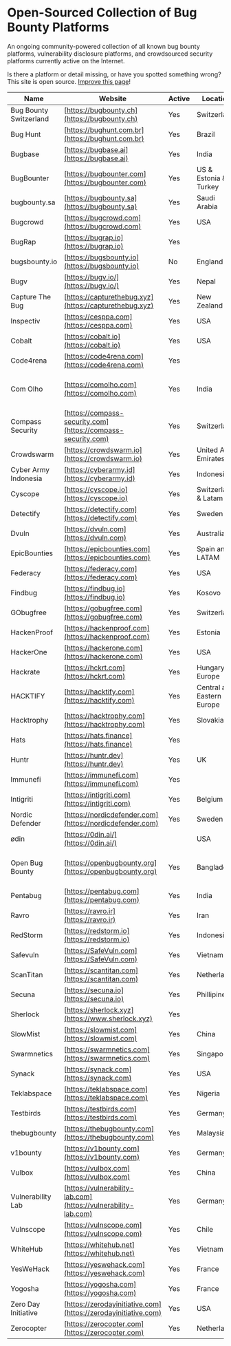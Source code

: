 # Open-Sourced Collection of Bug Bounty Platforms

An ongoing community-powered collection of all known bug bounty platforms, vulnerability disclosure platforms, and crowdsourced security platforms currently active on the Internet.  

Is there a platform or detail missing, or have you spotted something wrong? This site is open source. [Improve this page](https://github.com/disclose/bug-bounty-platforms/edit/main/README.md)!

| Name                    | Website                                             | Active | Location                  | Twitter                                                       | Private/Public   | Bounties | Hall of Fame                                                     | Program List                                                         |
|-------------------------|-----------------------------------------------------|--------|---------------------------|---------------------------------------------------------------|------------------|----------|-------------------------------------------------------------------|----------------------------------------------------------------------|
| Bug Bounty Switzerland  | [https://bugbounty.ch](https://bugbounty.ch)         | Yes    | Switzerland               | [@bugbounty_ch](https://x.com/bugbounty_ch)             | Private + Public | Yes      |                                                                   |                                                                      |
| Bug Hunt                | [https://bughunt.com.br](https://bughunt.com.br)           | Yes    | Brazil                    |                                                               | Private + Public | Yes      | [https://bughunt.com.br/ranking-bughunters.html](https://bughunt.com.br/ranking-bughunters.html) |                                                                      |
| Bugbase                 | [https://bugbase.ai](https://bugbase.ai)             | Yes    | India                     | [@bugbase](https://x.com/bugbase)                         | Private + Public | Yes      | [https://bugbase.in/dashboard/leaderboard](https://bugbase.in/dashboard/leaderboard) | [https://bugbase.ai/programs](https://bugbase.ai/programs)             |
| BugBounter              | [https://bugbounter.com](https://bugbounter.com)       | Yes    | US & Estonia & Turkey     | [@bugbounterr](https://x.com/bugbounterr)                 | Private + Public | Yes      | [https://app.bugbounter.com/public-top-bounters](https://app.bugbounter.com/public-top-bounters) |                                                                      |
| bugbounty.sa            | [https://bugbounty.sa](https://bugbounty.sa)         | Yes    | Saudi Arabia              | [@BugBountySA](https://x.com/BugBountySA)                 | Private          | Yes      | [https://bugbounty.sa/leaderboard](https://bugbounty.sa/leaderboard)             |                                                                      |
| Bugcrowd                | [https://bugcrowd.com](https://bugcrowd.com)         | Yes    | USA                       | [@bugcrowd](https://x.com/bugcrowd)                       | Private + Public | Yes      | [https://bugcrowd.com/leaderboard](https://bugcrowd.com/leaderboard)             | [https://bugcrowd.com/programs](https://bugcrowd.com/programs)         |
| BugRap                  | [https://bugrap.io](https://bugrap.io)               | Yes    |                           | [@BugRap_Team](https://x.com/BugRap_Team)                 | Public           | Yes      | [https://bugrap.io/whiteHats](https://bugrap.io/whiteHats)                       | [https://bugrap.io/bounties](https://bugrap.io/bounties)               |
| bugsbounty.io           | [https://bugsbounty.io](https://bugsbounty.io)       | No     | England                   | [@bugsbounty_com](https://x.com/bugsbounty_com)           | Private          |          |                                                                   |                                                                      |
| Bugv                    | [https://bugv.io/](https://bugv.io/)                 | Yes    | Nepal                     | [@bugvsecurity](https://x.com/bugvsecurity)               | Public           | Yes      |                                                                   |                                                                      |
| Capture The Bug         | [https://capturethebug.xyz](https://capturethebug.xyz) | Yes    | New Zealand               | [@Capturethebugs](https://x.com/Capturethebugs)           | Private          |          |                                                                   |                                                                      |
| Inspectiv               | [https://cesppa.com](https://cesppa.com)             | Yes    | USA                       | [@inspectiv](https://x.com/inspectiv)                     | Private + Public | Yes      |                                                                   |                                                                      |
| Cobalt                  | [https://cobalt.io](https://cobalt.io)               | Yes    | USA                       | [@cobalt_io](https://x.com/cobalt_io)                     | Private          | Yes      | [https://app.cobalt.io/pentesters](https://app.cobalt.io/pentesters)             |                                                                      |
| Code4rena               | [https://code4rena.com](https://code4rena.com)       | Yes    |                           | [@code4rena](https://x.com/code4rena)                     | Public           | Yes      | [https://code4rena.com/leaderboard](https://code4rena.com/leaderboard)           | [https://code4rena.com/contests](https://code4rena.com/contests)         |
| Com Olho                | [https://comolho.com](https://comolho.com)           | Yes    | India                     | [@com_olho](https://x.com/com_olho)                       | Private + Public | Yes      | [https://cyber.comolho.com/researcher-community/](https://cyber.comolho.com/researcher-community/) | [https://cyber.comolho.com/programs/bug-bounty/](https://cyber.comolho.com/programs/bug-bounty/) |
| Compass Security        | [https://compass-security.com](https://compass-security.com) | Yes    | Switzerland               | [@compasssecurity](https://x.com/compasssecurity)         | Private + Public | Yes      |                                                                   | [https://bugbounty.compass-security.com/](https://bugbounty.compass-security.com/) |
| Crowdswarm              | [https://crowdswarm.io](https://crowdswarm.io)       | Yes    | United Arab Emirates      | [@Crowdswarm1](https://x.com/Crowdswarm1)                 | Private + Public | Yes      |                                                                   | [https://app.crowdswarm.io/p.html](https://app.crowdswarm.io/p.html)     |
| Cyber Army Indonesia    | [https://cyberarmy.id](https://cyberarmy.id)         | Yes    | Indonesia                 | [@cyberarmyid](https://x.com/cyberarmyid)                 | Private + Public | Yes      | [https://cyberarmy.id/leaderboard](https://cyberarmy.id/leaderboard)             | [https://cyberarmy.id/programs](https://cyberarmy.id/programs)         |
| Cyscope                 | [https://cyscope.io](https://cyscope.io)             | Yes    | Switzerland & Latam       | [@cy_scope](https://x.com/cy_scope)                       | Private + Public | Yes      |                                                                   |                                                                      |
| Detectify               | [https://detectify.com](https://detectify.com)       | Yes    | Sweden                    | [@detectify](https://x.com/detectify)                     | Private          | Yes      |                                                                   |                                                                      |
| Dvuln                   | [https://dvuln.com](https://dvuln.com)               | Yes    | Australia                 | [@d_vuln](https://x.com/d_vuln)                           | Private          | Yes      |                                                                   | [https://securityat.me/vdp_directory](https://securityat.me/vdp_directory) |
| EpicBounties            | [https://epicbounties.com](https://epicbounties.com) | Yes    | Spain and LATAM           | [@epicbounties](https://x.com/epicbounties)               | Private + Public | Yes      | [https://app.epicbounties.com/hunter-ranking](https://app.epicbounties.com/hunter-ranking) | [https://app.epicbounties.com/programs](https://app.epicbounties.com/programs) |
| Federacy                | [https://federacy.com](https://federacy.com)         | Yes    | USA                       | [@_federacy](https://x.com/_federacy)                     | Private + Public | Yes      |                                                                   |                                                                      |
| Findbug                 | [https://findbug.io](https://findbug.io)             | Yes    | Kosovo                    | [@Findbugks](https://x.com/Findbugks)                     | Private          | Yes      |                                                                   |                                                                      |
| GObugfree               | [https://gobugfree.com](https://gobugfree.com)       | Yes    | Switzerland               | [@gobugfree](https://x.com/gobugfree)                     | Private + Public | Yes      |                                                                   | [https://app.gobugfree.com/programs](https://app.gobugfree.com/programs) |
| HackenProof             | [https://hackenproof.com](https://hackenproof.com)   | Yes    | Estonia                   | [@HackenProof](https://x.com/HackenProof)                 | Private + Public | Yes      | [https://hackenproof.com/leaderboard](https://hackenproof.com/leaderboard)     | [https://hackenproof.com/programs](https://hackenproof.com/programs)   |
| HackerOne               | [https://hackerone.com](https://hackerone.com)       | Yes    | USA                       | [@hacker0x01](https://x.com/hacker0x01)                   | Private + Public | Yes      | [https://hackerone.com/leaderboard](https://hackerone.com/leaderboard)         | [https://hackerone.com/directory/programs](https://hackerone.com/directory/programs) |
| Hackrate                | [https://hckrt.com](https://hckrt.com)               | Yes    | Hungary, Europe           | [@hackrate](https://x.com/hackrate)                       | Private + Public | Yes      | [https://hckrt.com/Profiles/Leaderboard](https://hckrt.com/Profiles/Leaderboard) | [https://hckrt.com/Programs](https://hckrt.com/Programs)               |
| HACKTIFY                | [https://hacktify.com](https://hacktify.com)         | Yes    | Central and Eastern Europe| [@HACKTIFY_](https://x.com/HACKTIFY_)                     | Private + Public | Yes      | [https://hacktify.eu/en/leaderboard/](https://hacktify.eu/en/leaderboard/)     | [https://hacktify.eu/en/public-programs/](https://hacktify.eu/en/public-programs/) |
| Hacktrophy              | [https://hacktrophy.com](https://hacktrophy.com)     | Yes    | Slovakia                  | [@hacktrophy](https://x.com/hacktrophy)                   | Private          | Yes      |                                                                   |                                                                      |
| Hats                    | [https://hats.finance](https://hats.finance)         | Yes    |                           | [@HatsFinance](https://x.com/HatsFinance)                 | Public           | Yes      |                                                                   | [https://app.hats.finance/vaults](https://app.hats.finance/vaults)     |
| Huntr                   | [https://huntr.dev](https://huntr.dev)               | Yes    | UK                        | [@huntrdev](https://x.com/huntrdev)                       | Private + Public | Yes      | [https://huntr.dev/leaderboard](https://huntr.dev/leaderboard)               | [https://huntr.dev/bounties/hacktivity](https://huntr.dev/bounties/hacktivity) |
| Immunefi                | [https://immunefi.com](https://immunefi.com)         | Yes    |                           | [@immunefi](https://x.com/immunefi)                       | Public           | Yes      | [https://immunefi.com/leaderboard/](https://immunefi.com/leaderboard/)         | [https://immunefi.com/explore/](https://immunefi.com/explore/)         |
| Intigriti               | [https://intigriti.com](https://intigriti.com)       | Yes    | Belgium                   | [@intigriti](https://x.com/intigriti)                     | Private + Public | Yes      | [https://intigriti.com/leaderboard](https://intigriti.com/leaderboard)         | [https://intigriti.com/programs](https://intigriti.com/programs)       |
| Nordic Defender         | [https://nordicdefender.com](https://nordicdefender.com) | Yes  | Sweden                    | [@nordicdefender](https://x.com/nordicdefender)           | Private          |          |                                                                   |                                                                      |
| ødin                    | [https://0din.ai/](https://0din.ai/)                 |        | USA                       | [@0dinai](https://x.com/0dinai)                           |                  |          |                                                                   | [https://0din.ai/scope](https://0din.ai/scope)                       |
| Open Bug Bounty         | [https://openbugbounty.org](https://openbugbounty.org) | Yes   | Bangladesh                | [@openbugbounty](https://x.com/openbugbounty)             | Public           | Yes      | [https://openbugbounty.org/](https://openbugbounty.org/)                     | [https://openbugbounty.org/bugbounty-list/](https://openbugbounty.org/bugbounty-list/) |
| Pentabug                | [https://pentabug.com](https://pentabug.com)         | Yes    | India                     | [@pentabug](https://x.com/pentabug)                       | Private          | Yes      | [https://pentabug.com](https://pentabug.com)                           |                                                                      |
| Ravro                   | [https://ravro.ir](https://ravro.ir)                 | Yes    | Iran                      | [@Ravro_ir](https://x.com/Ravro_ir)                       | Private + Public | Yes      | [https://ravro.ir/reports](https://ravro.ir/reports)                       | [https://ravro.ir/companies](https://ravro.ir/companies)             |
| RedStorm                | [https://redstorm.io](https://redstorm.io)           | Yes    | Indonesia                 | [@redstorm_io](https://x.com/redstorm_io)                 | Yes              | Yes      |                                                                   | [https://redstorm.io/program](https://redstorm.io/program)           |
| Safevuln                | [https://SafeVuln.com](https://SafeVuln.com)         | Yes    | Vietnam                   |                                                               | Public           | Yes      | [https://safevuln.com/leaderboard](https://safevuln.com/leaderboard)         | [https://safevuln.com/programs](https://safevuln.com/programs)         |
| ScanTitan               | [https://scantitan.com](https://scantitan.com)       | Yes    | Netherlands               | [@scantitan](https://x.com/scantitan)                     | Private          | Yes      |                                                                   |                                                                      |
| Secuna                  | [https://secuna.io](https://secuna.io)               | Yes    | Phillipines               | [@SecunaSecurity](https://x.com/SecunaSecurity)           | Private          | Yes      |                                                                   |                                                                      |
| Sherlock                | [https://sherlock.xyz](https://www.sherlock.xyz)     | Yes |                           | [@sherlockdefi](https://x.com/sherlockdefi)               | Public           | Yes      | [https://app.sherlock.xyz/audits/leaderboard](https://app.sherlock.xyz/audits/leaderboard) | [https://app.sherlock.xyz/audits/contests](https://app.sherlock.xyz/audits/contests) |
| SlowMist                | [https://slowmist.com](https://slowmist.com)         | Yes    | China                     | [@SlowMist_Team](https://x.com/SlowMist_Team)             | Public           | Yes      |                                                                   |                                                                      |
| Swarmnetics             | [https://swarmnetics.com](https://swarmnetics.com)   | Yes    | Singapore                 | [@swarmnetics](https://x.com/swarmnetics)                 | Private          | Yes      |                                                                   |                                                                      |
| Synack                  | [https://synack.com](https://synack.com)             | Yes    | USA                       | [@synack](https://x.com/synack)                           | Private          | Yes      |                                                                   |                                                                      |
| Teklabspace             | [https://teklabspace.com](https://teklabspace.com)   | Yes    | Nigeria                   | [@teklabspace](https://x.com/teklabspace)                 | Public           | Yes      | [https://app.teklabspace.com/leaders-board/](https://app.teklabspace.com/leaders-board/) | [https://app.teklabspace.com/program/](https://app.teklabspace.com/program/) |
| Testbirds               | [https://testbirds.com](https://testbirds.com)       | Yes    | Germany                   | [@Testbirds](https://x.com/Testbirds)                     | Private          | No       |                                                                   |                                                                      |
| thebugbounty            | [https://thebugbounty.com](https://thebugbounty.com) | Yes    | Malaysia                  | [@thebugbounty](https://x.com/thebugbounty)               | Private          | Yes      |                                                                   |                                                                      |
| v1bounty                | [https://v1bounty.com](https://v1bounty.com)         | Yes    | Germany                   | [@v1bounty](https://x.com/v1bounty)                       | Public           | Yes      |                                                                   |                                                                      |
| Vulbox                  | [https://vulbox.com](https://vulbox.com)             | Yes    | China                     |                                                               | Private + Public | Yes      | [https://vulbox.com/top/season](https://vulbox.com/top/season)             | [https://vulbox.com/projects/list](https://vulbox.com/projects/list)   |
| Vulnerability Lab       | [https://vulnerability-lab.com](https://vulnerability-lab.com) | Yes | Germany               |                                                               | Private + Public | Yes      | [https://vulnerability-lab.com/hacktivity.php](https://vulnerability-lab.com/hacktivity.php) |                                                                      |
| Vulnscope               | [https://vulnscope.com](https://vulnscope.com)       | Yes    | Chile                     | [@vulnscope](https://x.com/vulnscope)                     | Private          | Yes      | [https://vulnscope.com/hacker-ranking](https://vulnscope.com/hacker-ranking)   | [https://vulnscope.com/programas](https://vulnscope.com/programas)     |
| WhiteHub                | [https://whitehub.net](https://whitehub.net)         | Yes    | Vietnam                   | [@CyStackSecurity](https://x.com/CyStackSecurity)         | Private + Public | Yes      | [https://whitehub.net/leaderboard](https://whitehub.net/leaderboard)         | [https://whitehub.net/programs](https://whitehub.net/programs)         |
| YesWeHack               | [https://yeswehack.com](https://yeswehack.com)       | Yes    | France                    | [@yeswehack](https://x.com/yeswehack)                     | Private + Public | Yes      | [https://yeswehack.com/ranking](https://yeswehack.com/ranking)               | [https://yeswehack.com/programs](https://yeswehack.com/programs)       |
| Yogosha                 | [https://yogosha.com](https://yogosha.com)           | Yes    | France                    | [@yogoshaofficial](https://x.com/yogoshaofficial)         | Private          | Yes      |                                                                   |                                                                      |
| Zero Day Initiative     | [https://zerodayinitiative.com](https://zerodayinitiative.com) | Yes  | USA                       | [@thezdi](https://x.com/thezdi)                           | Public           | Yes      | [https://zerodayinitiative.com/advisories/published/](https://zerodayinitiative.com/advisories/published/) |                                                                      |
| Zerocopter              | [https://zerocopter.com](https://zerocopter.com)     | Yes    | Netherlands               | [@zerocopter](https://x.com/zerocopter)                   | Private          | Yes      |                                                                   |                                                                      |

